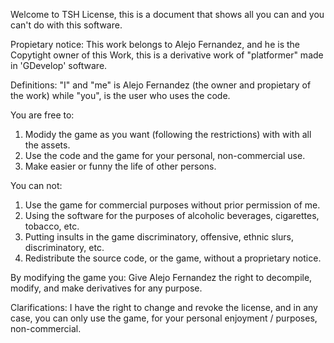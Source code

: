 Welcome to TSH License, this is a document that shows all you can and you can't do with this software.

Propietary notice: This work belongs to Alejo Fernandez, and he is the Copytight owner of this Work, this is a derivative work of "platformer" made in 'GDevelop' software.

Definitions: "I"  and "me" is Alejo Fernandez (the owner and propietary of the work) while "you", is the user who uses the code.

You are free to:

1) Modidy the game as you want (following the restrictions) with with all the assets.
2) Use the code and the game for your personal, non-commercial use.
3) Make easier or funny the life of other persons.

You can not:
1) Use the game for commercial purposes without prior permission of me.
2) Using the software for the purposes of alcoholic beverages, cigarettes, tobacco, etc.
3) Putting insults in the game discriminatory, offensive, ethnic slurs, discriminatory, etc.
4) Redistribute the source code, or the game, without a proprietary notice.

By modifying the game you: Give Alejo Fernandez the right to decompile, modify, and make derivatives for any purpose.

Clarifications: I have the right to change and revoke the license, and in any case, you can only use the game, for your personal enjoyment / purposes, non-commercial.
